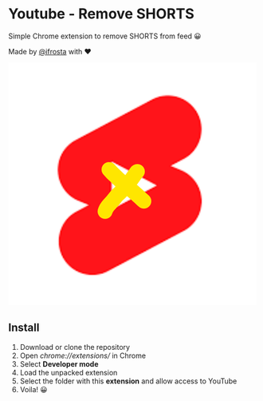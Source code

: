 # Youtube - Remove SHORTS
Simple Chrome extension to remove SHORTS from feed 😀

Made by [@ifrosta](https://github.com/iFrosta) with ❤️

![Icon](/assets/icon.png)


## Install
1. Download or clone the repository
2. Open *chrome://extensions/* in Chrome
3. Select **Developer mode**
4. Load the unpacked extension
5. Select the folder with this **extension** and allow access to YouTube
6. Voila! 😀